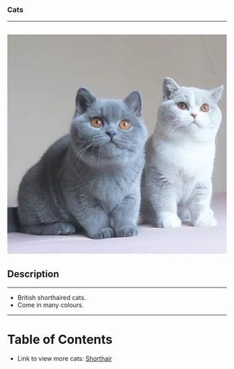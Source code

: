 ### Cats
---
![Shortbread](shortbread.jpeg)
---
## Description
---
- British shorthaired cats.
- Come in many colours.
---
# Table of Contents
- Link to view more cats: [Shorthair](https://www.google.com/search?q=shorthair+cat&sxsrf=APq-WBsrpK_KKInyG0VLzUOnwN2IquP9SQ:1644020686331&source=lnms&tbm=isch&sa=X&ved=2ahUKEwj7iIyopuf1AhVlyTgGHcIJBYQQ_AUoAXoECAEQAw&biw=2133&bih=974&dpr=0.9#imgrc=Cindb3MFViTzZM)